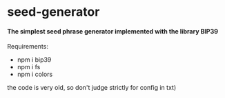 # seed-generator
#### The simplest seed phrase generator implemented with the library BIP39

Requirements:
- npm i bip39
- npm i fs
- npm i colors

the code is very old, so don't judge strictly for config in txt)
